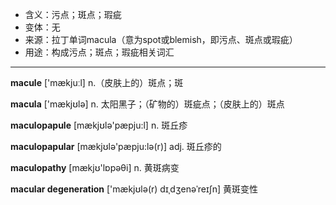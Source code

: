 - <span class="definition">含义：污点；斑点；瑕疵</span>
- <span class="definition">变体：无</span>
- <span class="definition">来源：拉丁单词macula（意为spot或blemish，即污点、斑点或瑕疵）</span>
- <span class="definition">用途：构成污点；斑点；瑕疵相关词汇</span>

---

<span class="vocabulary">**macule**</span> ['mækjuːl] n.（皮肤上的）斑点；斑

<span class="vocabulary">**macula**</span> ['mækjʊlə] n. 太阳黑子；（矿物的）斑疵点；（皮肤上的）斑点

<span class="vocabulary">**maculopapule**</span> [mækjʊlə'pæpju:l] n. 斑丘疹

<span class="vocabulary">**maculopapular**</span> [mækjʊlə'pæpju:lə(r)] adj. 斑丘疹的

<span class="vocabulary">**maculopathy**</span> [mækjʊ'lɒpəθi] n. 黄斑病变

<span class="vocabulary">**macular degeneration**</span> ['mækjʊlə(r) dɪˌdʒenəˈreɪʃn] 黄斑变性

